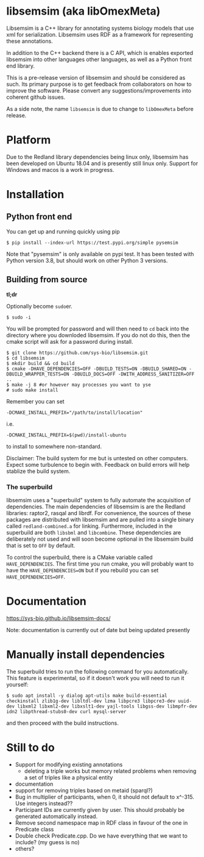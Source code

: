 # libsemsim (aka libOmexMeta)
Libsemsim is a C++ library for annotating systems biology models that 
use xml for serialization. Libsemsim uses RDF as a framework for
representing these annotations. 

In addition to the C++ backend there is a C API, which is enables exported libsemsim into other languages other languages, as well as a Python front end library. 

This is a pre-release version of libsemsim and should be considered as such. 
Its primary purpose is to get feedback from collaborators on how to 
improve the software. Please convert any suggestions/improvements into coherent github issues. 

As a side note, the name `libsemsim` is due to change to `libOmexMeta` before release. 

# Platform
Due to the Redland library dependencies being linux only, libsemsim has been 
developed on Ubuntu 18.04 and is presently still linux only. Support for Windows 
and macos is a work in progress. 

# Installation
## Python front end
You can get up and running quickly using pip

    $ pip install --index-url https://test.pypi.org/simple pysemsim

Note that "pysemsim" is only available on pypi test. It has been tested with Python
version 3.8, but should work on other Python 3 versions. 

## Building from source
**tl;dr**

Optionally become `sudo`er.
```
$ sudo -i
```
You will be prompted for password and will then need to `cd` back into the directory
where you downloded libsemsim. If you do not do this, then the cmake 
script will ask for a password during install. 

```
$ git clone https://github.com/sys-bio/libsemsim.git
$ cd libsemsim
$ mkdir build && cd build
$ cmake -DHAVE_DEPENDENCIES=OFF -DBUILD_TESTS=ON -DBUILD_SHARED=ON -DBUILD_WRAPPER_TESTS=ON -DBUILD_DOCS=OFF -DWITH_ADDRESS_SANITIZER=OFF ..
$ make -j 8 #or however may processes you want to yse
# sudo make install
```

Remember you can set
```
-DCMAKE_INSTALL_PREFIX="/path/to/install/location"  
```
i.e. 
```
-DCMAKE_INSTALL_PREFIX=$(pwd)/install-ubuntu  
```
to install to somewhere non-standard. 

Disclaimer: The build system for me but is untested on other computers. Expect some turbulence 
to begin with. Feedback on build errors will help stablize the build system. 

### The superbuild
libsemsim uses a "superbuild" system to fully automate the acquisition of dependencies. The main dependencies of 
libsemsim is are the Redland libraries: raptor2, rasqal and librdf. For convenience, the sources of these packages 
are distributed with libsemsim and are pulled into a single binary called `redland-combined.a` for linking. Furthermore, 
included in the superbuild are both `libsbml` and `libcombine`. These dependencies are deliberately not 
used and will soon become optional in the libsemsim build that is set to `OFF` by default.  

To control the superbuild, there is a CMake variable called `HAVE_DEPENDENCIES`. 
The first time you run cmake, you will probably want to have the `HAVE_DEPENDENCIES=ON` 
but if you rebuild you can set `HAVE_DEPENDENCIES=OFF`. 

# Documentation

https://sys-bio.github.io/libsemsim-docs/

Note: documentation is currently out of date but being updated presently 

# Manually install dependencies
The superbuild tries to run the following command for you automatically. This 
feature is experimental, so if it doesn't work you will need to run it yourself: 

```
$ sudo apt install -y dialog apt-utils make build-essential checkinstall zlib1g-dev libltdl-dev lzma libpcre3 libpcre3-dev uuid-dev libxml2 libxml2-dev libxslt1-dev yajl-tools libgss-dev libmpfr-dev idn2 libpthread-stubs0-dev curl mysql-server
```
and then proceed with the build instructions. 

# Still to do
- Support for modifying existing annotations 
    - deleting a triple works but memory related problems when
      removing a set of triples like a physical entity
- documentation
- support for removing triples based on metaid (sparql?)
- Bug in multiplier of participants, when 0, it should not default to x^-315. Use integers instead??
- Participant IDs are currently given by user. This should probably be generated automatically instead.
- Remove second namespace map in RDF class in favour of the one in Predicate class
- Double check Predicate.cpp. Do we have everything that we want to include? (my guess is no)
- others? 
